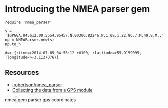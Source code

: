 # Introducing the NMEA parser gem


    require 'nmea_parser'

    s = '$GPGGA,045612.00,5554.95457,N,00306.82246,W,1,08,1.22,96.7,M,49.8,M,,*76'
    np = NMEAParser.new(s)
    np.to_h

    #=> {:time=>2014-07-05 04:56:12 +0100, :latitude=>55.9159095, :longitude=>-3.11370767} 


## Resources

* [jrobertson/nmea_parser](https://github.com/jrobertson/nmea_parser)
* [Collecting the data from a GPS module](http://www.jamesrobertson.eu/snippets/2014/jul/05/collecting-the-data-from-a-gps-module.html)

nmea gem parser gps coordinates
